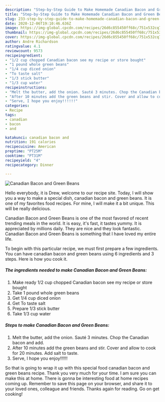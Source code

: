 ```yaml
---
description: "Step-by-Step Guide to Make Homemade Canadian Bacon and Green Beans"
title: "Step-by-Step Guide to Make Homemade Canadian Bacon and Green Beans"
slug: 233-step-by-step-guide-to-make-homemade-canadian-bacon-and-green-beans
date: 2020-12-06T19:10:46.636Z
image: https://img-global.cpcdn.com/recipes/26d6c855450ff68c/751x532cq70/canadian-bacon-and-green-beans-recipe-main-photo.jpg
thumbnail: https://img-global.cpcdn.com/recipes/26d6c855450ff68c/751x532cq70/canadian-bacon-and-green-beans-recipe-main-photo.jpg
cover: https://img-global.cpcdn.com/recipes/26d6c855450ff68c/751x532cq70/canadian-bacon-and-green-beans-recipe-main-photo.jpg
author: Andre Richardson
ratingvalue: 4.1
reviewcount: 9573
recipeingredient:
- "1/2 cup chopped Canadian bacon see my recipe or store bought"
- "1 pound whole green beans"
- "1/4 cup diced onion"
- "To taste salt"
- "1/3 stick butter"
- "1/3 cup water"
recipeinstructions:
- "Melt the butter, add the onion. Sauté 3 minutes. Chop the Canadian bacon and add."
- "After 10 minutes add the green beans and stir. Cover and allow to cook for 20 minutes. Add salt to taste."
- "Serve, I hope you enjoy!!!!!!"
categories:
- Recipe
tags:
- canadian
- bacon
- and

katakunci: canadian bacon and 
nutrition: 191 calories
recipecuisine: American
preptime: "PT25M"
cooktime: "PT31M"
recipeyield: "4"
recipecategory: Dinner

---
```



![Canadian Bacon and Green Beans](https://img-global.cpcdn.com/recipes/26d6c855450ff68c/751x532cq70/canadian-bacon-and-green-beans-recipe-main-photo.jpg)

Hello everybody, it is Drew, welcome to our recipe site. Today, I will show you a way to make a special dish, canadian bacon and green beans. It is one of my favorites food recipes. For mine, I will make it a bit unique. This will be really delicious.

Canadian Bacon and Green Beans is one of the most favored of recent trending meals in the world. It is easy, it's fast, it tastes yummy. It is appreciated by millions daily. They are nice and they look fantastic. Canadian Bacon and Green Beans is something that I have loved my entire life.




To begin with this particular recipe, we must first prepare a few ingredients. You can have canadian bacon and green beans using 6 ingredients and 3 steps. Here is how you cook it.

<!--inarticleads1-->

##### The ingredients needed to make Canadian Bacon and Green Beans:

1. Make ready 1/2 cup chopped Canadian bacon see my recipe or store bought
1. Take 1 pound whole green beans
1. Get 1/4 cup diced onion
1. Get To taste salt
1. Prepare 1/3 stick butter
1. Take 1/3 cup water




<!--inarticleads2-->

##### Steps to make Canadian Bacon and Green Beans:

1. Melt the butter, add the onion. Sauté 3 minutes. Chop the Canadian bacon and add.
1. After 10 minutes add the green beans and stir. Cover and allow to cook for 20 minutes. Add salt to taste.
1. Serve, I hope you enjoy!!!!!!




So that is going to wrap it up with this special food canadian bacon and green beans recipe. Thank you very much for your time. I am sure you can make this at home. There is gonna be interesting food at home recipes coming up. Remember to save this page on your browser, and share it to your loved ones, colleague and friends. Thanks again for reading. Go on get cooking!
